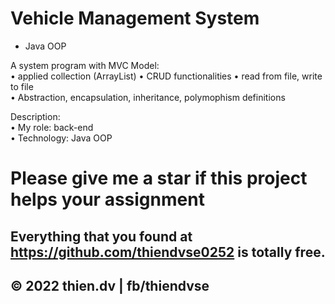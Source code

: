 
# Vehicle Management System
* Java OOP

A system program with MVC Model: <br>
• applied collection (ArrayList)
• CRUD functionalities
• read from file, write to file <br>
• Abstraction, encapsulation, inheritance, polymophism definitions

Description: <br>
• My role: back-end<br>
• Technology: Java OOP<br>

# Please give me a star if this project helps your assignment

## Everything that you found at https://github.com/thiendvse0252 is totally free. 
## © 2022 thien.dv | fb/thiendvse


